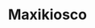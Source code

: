 ---
title: "Maxikiosco"
url: /ciudad-autonoma-de-buenos-aires/maxikiosco-avenida-diaz-velez-2/
shop: comodidad
---